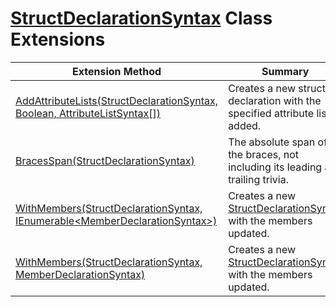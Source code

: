 # [StructDeclarationSyntax](https://docs.microsoft.com/en-us/dotnet/api/microsoft.codeanalysis.csharp.syntax.structdeclarationsyntax) Class Extensions

| Extension Method | Summary |
| ---------------- | ------- |
| [AddAttributeLists(StructDeclarationSyntax, Boolean, AttributeListSyntax\[\])](../../../../../Roslynator/CSharp/SyntaxExtensions/AddAttributeLists/README.md) | Creates a new struct declaration with the specified attribute lists added\. |
| [BracesSpan(StructDeclarationSyntax)](../../../../../Roslynator/CSharp/SyntaxExtensions/BracesSpan/README.md) | The absolute span of the braces, not including its leading and trailing trivia\. |
| [WithMembers(StructDeclarationSyntax, IEnumerable\<MemberDeclarationSyntax>)](../../../../../Roslynator/CSharp/SyntaxExtensions/WithMembers/README.md) | Creates a new [StructDeclarationSyntax](https://docs.microsoft.com/en-us/dotnet/api/microsoft.codeanalysis.csharp.syntax.structdeclarationsyntax) with the members updated\. |
| [WithMembers(StructDeclarationSyntax, MemberDeclarationSyntax)](../../../../../Roslynator/CSharp/SyntaxExtensions/WithMembers/README.md) | Creates a new [StructDeclarationSyntax](https://docs.microsoft.com/en-us/dotnet/api/microsoft.codeanalysis.csharp.syntax.structdeclarationsyntax) with the members updated\. |

